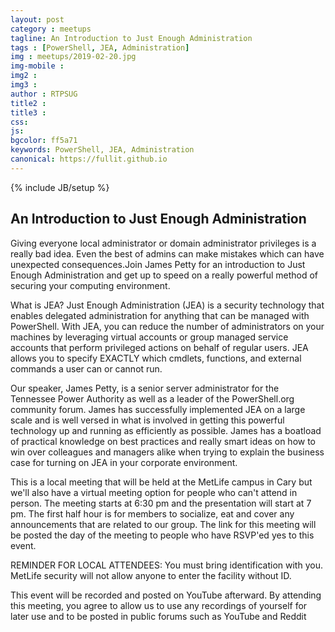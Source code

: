 ```yaml
---
layout: post
category : meetups
tagline: An Introduction to Just Enough Administration
tags : [PowerShell, JEA, Administration]
img : meetups/2019-02-20.jpg
img-mobile : 
img2 : 
img3 : 
author : RTPSUG
title2 : 
title3 : 
css: 
js: 
bgcolor: ff5a71
keywords: PowerShell, JEA, Administration
canonical: https://fullit.github.io
---
```

{% include JB/setup %}

## An Introduction to Just Enough Administration

Giving everyone local administrator or domain administrator privileges is a really bad idea. Even the best of admins can make mistakes which can have unexpected consequences.<!--more-->Join James Petty for an introduction to Just Enough Administration and get up to speed on a really powerful method of securing your computing environment.

What is JEA? Just Enough Administration (JEA) is a security technology that enables delegated administration for anything that can be managed with PowerShell. With JEA, you can reduce the number of administrators on your machines by leveraging virtual accounts or group managed service accounts that perform privileged actions on behalf of regular users. JEA allows you to specify EXACTLY which cmdlets, functions, and external commands a user can or cannot run.

Our speaker, James Petty, is a senior server administrator for the Tennessee Power Authority as well as a leader of the PowerShell.org community forum. James has successfully implemented JEA on a large scale and is well versed in what is involved in getting this powerful technology up and running as efficiently as possible. James has a boatload of practical knowledge on best practices and really smart ideas on how to win over colleagues and managers alike when trying to explain the business case for turning on JEA in your corporate environment.

This is a local meeting that will be held at the MetLife campus in Cary but we'll also have a virtual meeting option for people who can't attend in person. The meeting starts at 6:30 pm and the presentation will start at 7 pm. The first half hour is for members to socialize, eat and cover any announcements that are related to our group. The link for this meeting will be posted the day of the meeting to people who have RSVP'ed yes to this event.

REMINDER FOR LOCAL ATTENDEES: You must bring identification with you. MetLife security will not allow anyone to enter the facility without ID.

This event will be recorded and posted on YouTube afterward. By attending this meeting, you agree to allow us to use any recordings of yourself for later use and to be posted in public forums such as YouTube and Reddit

